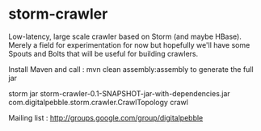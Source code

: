 storm-crawler
=============

Low-latency, large scale crawler based on Storm (and maybe HBase). Merely a field for experimentation for now but hopefully we'll have some Spouts and Bolts that will be useful for building crawlers.

Install Maven and call : mvn clean assembly:assembly to generate the full jar 

storm jar storm-crawler-0.1-SNAPSHOT-jar-with-dependencies.jar com.digitalpebble.storm.crawler.CrawlTopology crawl

Mailing list : http://groups.google.com/group/digitalpebble
